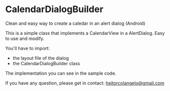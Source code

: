 # CalendarDialogBuilder
Clean and easy way to create a caledar in an alert dialog (Android)

This is a simple class that implements a CalendarView in a AlertDialog. Easy to use and modify.

You'll have to import:
- the layout file of the dialog
- the CalendarDialogBuilder class

The implementation you can see in the sample code.

If you have any question, please get in contact: heitorcolangelo@gmail.com
